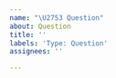 ```yaml
---
name: "\U2753 Question"
about: Question
title: ''
labels: 'Type: Question'
assignees: ''

---
```



